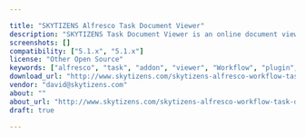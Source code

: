 ```yaml
---

title: "SKYTIZENS Alfresco Task Document Viewer"
description: "SKYTIZENS Task Document Viewer is an online document viewer that helps you view documents attached to tasks online effortlessly. With the help of this add-on, you can simply preview documents directly from workflow task. Features Skytizens Task Document Viewer supports multiple file formats; importantly, all common and business file formats."
screenshots: []
compatibility: ["5.1.x", "5.1.x"]
license: "Other Open Source"
keywords: ["alfresco", "task", "addon", "viewer", "Workflow", "plugin", "community"]
download_url: "http://www.skytizens.com/skytizens-alfresco-workflow-task-document-viewer/"
vendor: "david@skytizens.com"
about: ""
about_url: "http://www.skytizens.com/skytizens-alfresco-workflow-task-document-viewer/"
draft: true

---
```

